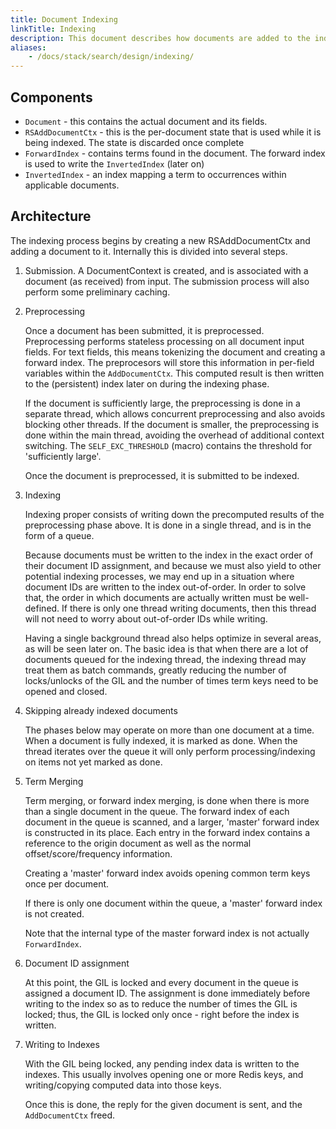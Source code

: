 ```yaml
---
title: Document Indexing
linkTitle: Indexing
description: This document describes how documents are added to the index.
aliases:
    - /docs/stack/search/design/indexing/
---
```


## Components

* `Document` - this contains the actual document and its fields.
* `RSAddDocumentCtx` - this is the per-document state that is used while it
  is being indexed. The state is discarded once complete
* `ForwardIndex` - contains terms found in the document. The forward index
  is used to write the `InvertedIndex` (later on)
* `InvertedIndex` - an index mapping a term to occurrences within applicable
  documents.

##  Architecture

The indexing process begins by creating a new RSAddDocumentCtx and adding a
document to it. Internally this is divided into several steps.


1. Submission.
   A DocumentContext is created, and is associated with a document (as received)
   from input. The submission process will also perform some preliminary caching.

2. Preprocessing

   Once a document has been submitted, it is preprocessed. Preprocessing performs
   stateless processing on all document input fields. For text fields, this
   means tokenizing the document and creating a forward index. The preprocesors
   will store this information in per-field variables within the `AddDocumentCtx`.
   This computed result is then written to the (persistent) index later on during
   the indexing phase.

   If the document is sufficiently large, the preprocessing is done in a separate
   thread, which allows concurrent preprocessing and also avoids blocking other
   threads. If the document is smaller, the preprocessing is done within the main
   thread, avoiding the overhead of additional context switching.
   The `SELF_EXC_THRESHOLD` (macro) contains the threshold for 'sufficiently large'.

   Once the document is preprocessed,  it is submitted to be indexed.

3. Indexing

   Indexing proper consists of writing down the precomputed results of the
   preprocessing phase above. It is done in a single thread, and is in the form
   of a queue.

   Because documents must be written to the index in the exact order of their
   document ID assignment, and because we must also yield to other potential
   indexing processes, we may end up in a situation where document IDs are written
   to the index out-of-order. In order to solve that, the order in which documents
   are actually written must be well-defined. If there is only one thread writing
   documents, then this thread will not need to worry about out-of-order IDs
   while writing.

   Having a single background thread also helps optimize in several areas, as
   will be seen later on. The basic idea is that when there are a lot of
   documents queued for the indexing thread, the indexing thread may treat them
   as batch commands, greatly reducing the number of locks/unlocks of the GIL
   and the number of times term keys need to be opened and closed.

4. Skipping already indexed documents

   The phases below may operate on more than one document at a time. When a document
   is fully indexed, it is marked as done. When the thread iterates over the queue
   it will only perform processing/indexing on items not yet marked as done.

5. Term Merging

   Term merging, or forward index merging, is done when there is more than a
   single document in the queue. The forward index of each document in the queue
   is scanned, and a larger, 'master' forward index is constructed in its place.
   Each entry in the forward index contains a reference to the origin document
   as well as the normal offset/score/frequency information.
   
   Creating a 'master' forward index avoids opening common term keys once per
   document.

   If there is only one document within the queue, a 'master' forward index
   is not created.

   Note that the internal type of the master forward index is not actually
   `ForwardIndex`.

6. Document ID assignment
   
   At this point, the GIL is locked and every document in the queue is assigned
   a document ID. The assignment is done immediately before writing to the index
   so as to reduce the number of times the GIL is locked; thus, the GIL is
   locked only once - right before the index is written.

7. Writing to Indexes

   With the GIL being locked, any pending index data is written to the indexes.
   This usually involves opening one or more Redis keys, and writing/copying
   computed data into those keys.

   Once this is done, the reply for the given document is sent, and the
   `AddDocumentCtx` freed.
